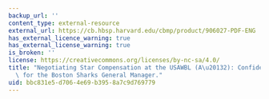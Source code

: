 ```yaml
---
backup_url: ''
content_type: external-resource
external_url: https://cb.hbsp.harvard.edu/cbmp/product/906027-PDF-ENG
has_external_licence_warning: true
has_external_license_warning: true
is_broken: ''
license: https://creativecommons.org/licenses/by-nc-sa/4.0/
title: "Negotiating Star Compensation at the USAWBL (A\u20132): Confidential Instructions\
  \ for the Boston Sharks General Manager."
uid: bbc831e5-d706-4e69-b395-8a7c9d769779
---
```

